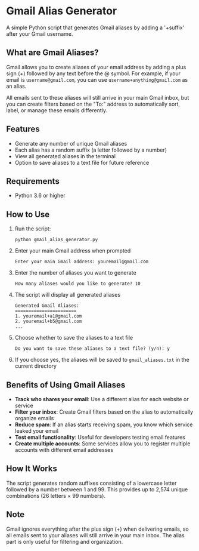 # Gmail Alias Generator

A simple Python script that generates Gmail aliases by adding a '+suffix' after your Gmail username.

## What are Gmail Aliases?

Gmail allows you to create aliases of your email address by adding a plus sign (+) followed by any text before the @ symbol. For example, if your email is `username@gmail.com`, you can use `username+anything@gmail.com` as an alias.

All emails sent to these aliases will still arrive in your main Gmail inbox, but you can create filters based on the "To:" address to automatically sort, label, or manage these emails differently.

## Features

- Generate any number of unique Gmail aliases
- Each alias has a random suffix (a letter followed by a number)
- View all generated aliases in the terminal
- Option to save aliases to a text file for future reference

## Requirements

- Python 3.6 or higher

## How to Use

1. Run the script:
   ```
   python gmail_alias_generator.py
   ```

2. Enter your main Gmail address when prompted
   ```
   Enter your main Gmail address: youremail@gmail.com
   ```

3. Enter the number of aliases you want to generate
   ```
   How many aliases would you like to generate? 10
   ```

4. The script will display all generated aliases
   ```
   Generated Gmail Aliases:
   =======================
   1. youremail+a1@gmail.com
   2. youremail+b5@gmail.com
   ...
   ```

5. Choose whether to save the aliases to a text file
   ```
   Do you want to save these aliases to a text file? (y/n): y
   ```

6. If you choose yes, the aliases will be saved to `gmail_aliases.txt` in the current directory

## Benefits of Using Gmail Aliases

- **Track who shares your email**: Use a different alias for each website or service
- **Filter your inbox**: Create Gmail filters based on the alias to automatically organize emails
- **Reduce spam**: If an alias starts receiving spam, you know which service leaked your email
- **Test email functionality**: Useful for developers testing email features
- **Create multiple accounts**: Some services allow you to register multiple accounts with different email addresses

## How It Works

The script generates random suffixes consisting of a lowercase letter followed by a number between 1 and 99. This provides up to 2,574 unique combinations (26 letters × 99 numbers).

## Note

Gmail ignores everything after the plus sign (+) when delivering emails, so all emails sent to your aliases will still arrive in your main inbox. The alias part is only useful for filtering and organization. 